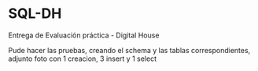 # SQL-DH

Entrega de Evaluación práctica - Digital House

Pude hacer las pruebas, creando el schema y las tablas correspondientes, adjunto foto con 1 creacion, 3 insert y 1 select
